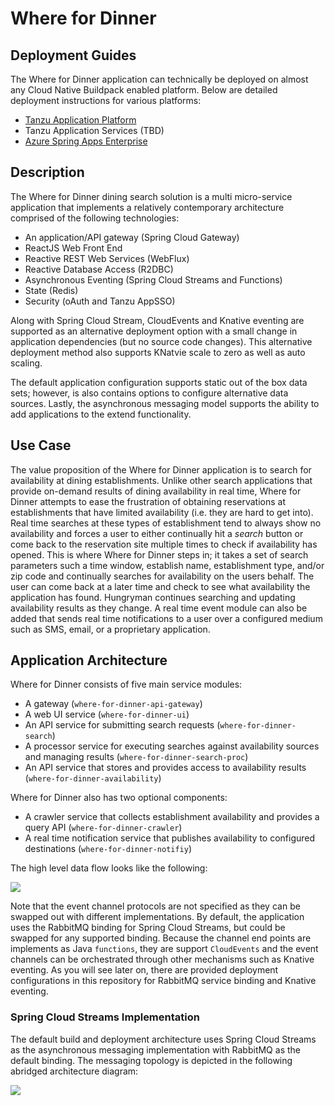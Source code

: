 # Where for Dinner

## Deployment Guides

The Where for Dinner application can technically be deployed on almost any Cloud Native Buildpack enabled platform.  Below are detailed deployment instructions for various platforms:

* [Tanzu Application Platform](doc/TAPDeployment.md)
* Tanzu Application Services (TBD)
* [Azure Spring Apps Enterprise](doc/ASADeployment.md)

## Description
The Where for Dinner dining search solution is a multi micro-service application that implements a relatively contemporary architecture comprised of the following technologies:

* An application/API gateway (Spring Cloud Gateway)
* ReactJS Web Front End
* Reactive REST Web Services (WebFlux)
* Reactive Database Access (R2DBC)
* Asynchronous Eventing (Spring Cloud Streams and Functions)
* State (Redis)
* Security (oAuth and Tanzu AppSSO)

Along with Spring Cloud Stream, CloudEvents and Knative eventing are supported as an alternative deployment option with a small change in application dependencies (but no source code changes).  This alternative deployment method also supports KNatvie scale to zero as well as auto scaling. 

The default application configuration supports static out of the box data sets; however, is also contains options to configure alternative data sources.  Lastly, the asynchronous messaging model supports the ability to add applications to the extend functionality.

## Use Case
The value proposition of the Where for Dinner application is to search for availability at dining establishments.  Unlike other search applications that provide on-demand results of dining availability in real time, Where for Dinner attempts to ease the frustration of obtaining reservations at establishments that have limited availability (i.e. they are hard to get into).  Real time searches at these types of establishment tend to always show no availability and forces a user to either continually hit a *search* button or come back to the reservation site multiple times to check if availability has opened. This is where Where for Dinner steps in; it takes a set of search parameters such a time window, establish name, establishment type, and/or zip code and continually searches for availability on the users behalf.  The user can come back at a later time and check to see what availability the application has found.  Hungryman continues searching and updating availability results as they change.  A real time event module can also be added that sends real time notifications to a user over a configured medium such as SMS, email, or a proprietary application.

## Application Architecture

Where for Dinner consists of five main service modules:

* A gateway (`where-for-dinner-api-gateway`)
* A web UI service (`where-for-dinner-ui`)
* An API service for submitting search requests (`where-for-dinner-search`)
* A processor service for executing searches against availability sources and managing results (`where-for-dinner-search-proc`)
* An API service that stores and provides access to availability results (`where-for-dinner-availability`)

Where for Dinner also has two optional components:

* A crawler service that collects establishment availability and provides a query API (`where-for-dinner-crawler`)
* A real time notification service that publishes availability to configured destinations (`where-for-dinner-notifiy`)

The high level data flow looks like the following:

![](doc/images/HungrymanHighLevelArch.png)

Note that the event channel protocols are not specified as they can be swapped out with different implementations.  By default, the application uses the RabbitMQ binding for Spring Cloud Streams, but could be swapped for any supported binding.  Because the channel end points are implements as Java `functions`, they are support `CloudEvents` and the event channels can be orchestrated through other mechanisms such as Knative eventing.  As you will see later on, there are provided deployment configurations in this repository for RabbitMQ service binding and Knative eventing.

### Spring Cloud Streams Implementation

The default build and deployment architecture uses Spring Cloud Streams as the asynchronous messaging implementation with RabbitMQ as the default binding.  The messaging topology is depicted in the following abridged architecture diagram: 

![](doc/images/SCSMessaging.png)
